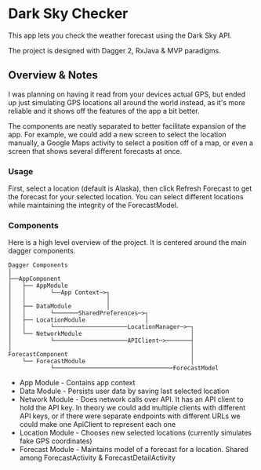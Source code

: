 # Dark Sky Checker #

This app lets you check the weather forecast using the Dark Sky API.

The project is designed with Dagger 2, RxJava & MVP paradigms. 

## Overview & Notes ##

I was planning on having it read from your devices actual GPS, but ended up just simulating GPS locations all around the world instead, as it's more reliable and it shows off the features of the app a bit better. 

The components are neatly separated to better facilitate expansion of the app. For example, we could add a new screen to select the location manually, a Google Maps activity to select a position off of a map, or even a screen that shows several different forecasts at once.

### Usage ###

First, select a location (default is Alaska), then click Refresh Forecast to get the forecast for your selected location. You can select different locations while maintaining the integrity of the ForecastModel.

### Components ###

Here is a high level overview of the project. It is centered around the main dagger components.

```
Dagger Components
│
├──AppComponent
│   ├── AppModule 
│   │       └──App Context─>┐
│   │                       │
│   ├── DataModule          │
│   │       └───────SharedPreferences─>┐
│   ├── LocationModule                 │
│   │       └─────────────────────LocationManager─>─┐
│   └── NetworkModule                               │
│           └─────────────────────APIClient─>───────┤
│                                                   │
ForecastComponent                                   │
    └── ForecastModule                              │
            └──────────────────────────────────ForecastModel
```

* App Module - Contains app context
* Data Module - Persists user data by saving last selected location
* Network Module - Does network calls over API. It has an API client to hold the API key. In theory we could add multiple clients with different API keys, or if there were separate endpoints with different URLs we could make one ApiClient to represent each one
* Location Module - Chooses new selected locations (currently simulates fake GPS coordinates)
* Forecast Module - Maintains model of a forecast for a location. Shared among ForecastActivity & ForecastDetailActivity


